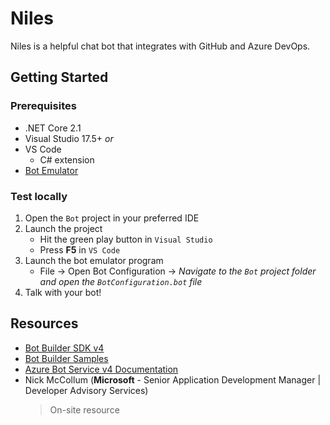 # Niles

Niles is a helpful chat bot that integrates with GitHub and Azure DevOps.

## Getting Started

### Prerequisites

- .NET Core 2.1
- Visual Studio 17.5+ *or*
- VS Code
    - C# extension
- [Bot Emulator](https://github.com/Microsoft/BotFramework-Emulator/releases/tag/v4.0.0-preview.40025)

### Test locally

1. Open the `Bot` project in your preferred IDE
1. Launch the project
    - Hit the green play button in `Visual Studio`
    - Press **F5** in `VS Code`
1. Launch the bot emulator program
    - File -> Open Bot Configuration -> *Navigate to the `Bot` project folder and open the `BotConfiguration.bot` file*
1. Talk with your bot!

## Resources

- [Bot Builder SDK v4](https://github.com/microsoft/botbuilder-dotnet)
- [Bot Builder Samples](https://github.com/Microsoft/BotBuilder-Samples)
- [Azure Bot Service v4 Documentation](https://docs.microsoft.com/en-us/azure/bot-service/?view=azure-bot-service-4.0)
- Nick McCollum (**Microsoft** - Senior Application Development Manager | Developer Advisory Services)
  > On-site resource